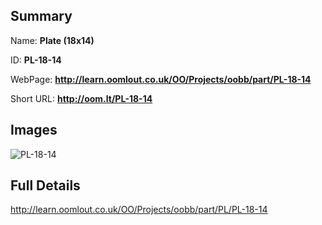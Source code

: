 

## Summary
 
Name: __Plate (18x14)__

ID: __PL-18-14__

WebPage: __http://learn.oomlout.co.uk/OO/Projects/oobb/part/PL-18-14__

Short URL: __http://oom.lt/PL-18-14__


## Images
![PL-18-14](http://oomlout.com/oomlout-OOBB/part/PL/PL-18-14/OOBB-PL-18-14_420.png)




## Full Details

 http://learn.oomlout.co.uk/OO/Projects/oobb/part/PL/PL-18-14

